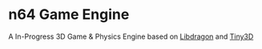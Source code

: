 # n64 Game Engine
A In-Progress 3D Game & Physics Engine based on [Libdragon](https://github.com/DragonMinded/libdragon) and [Tiny3D](https://github.com/HailToDodongo/tiny3d)